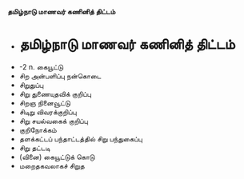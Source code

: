 **தமிழ்நாடு மாணவர் கணினித் திட்டம்**
- # தமிழ்நாடு மாணவர் கணினித் திட்டம்
- -2 n. கையூட்டு
- சிற அன்பளிப்பு நன்கொடை
- சிறுதுப்பு
- சிறு துணையுதவிக் குறிப்பு
- சிறஞ நினைவூட்டு
- சிடிறு விவரக்குறிப்பு
- சிறு சயல்வகைக் குறிப்பு
- குறிநோக்கம்
- தளக்கட்டப் பந்தாட்டத்தில் சிறு பந்துகைப்பு
- சிறு தட்டடி
- (வினை) கையூட்டுக் கொடு
- மறைதகவலாகச் சிறுத

